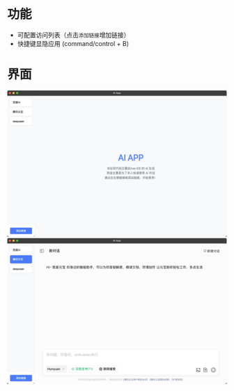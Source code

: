 # 功能

- 可配置访问列表（点击`添加链接`增加链接）
- 快捷键显隐应用 (command/control + B)

# 界面

![](docs/ui1.jpg)
![](docs/ui2.jpg)